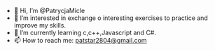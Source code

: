 - 👋 Hi, I’m @PatrycjaMicle
- 👀 I’m interested in exchange o interesting exercises to practice and improve my skills.
- 🌱 I’m currently learning c,c++,Javascript and C#.
- 📫 How to reach me: patstar2804@gmail.com

<!---
PatrycjaMicle/PatrycjaMicle is a ✨ special ✨ repository because its `README.md` (this file) appears on your GitHub profile.
You can click the Preview link to take a look at your changes.
--->
